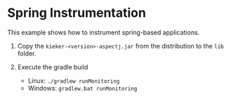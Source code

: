 # Spring Instrumentation

This example shows how to instrument spring-based applications.

1. Copy the `kieker-<version>-aspectj.jar` from the distribution
   to the `lib` folder.

2. Execute the gradle build
   - Linux: `./gradlew runMonitoring`
   - Windows: `gradlew.bat runMonitoring`
